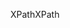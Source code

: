 <span data-ttu-id="4bd4d-101">XPath</span><span class="sxs-lookup"><span data-stu-id="4bd4d-101">XPath</span></span>